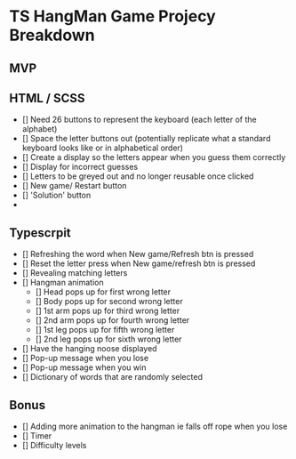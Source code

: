 # TS HangMan Game Projecy Breakdown

## MVP

## HTML / SCSS

-   [] Need 26 buttons to represent the keyboard (each letter of the alphabet)
-   [] Space the letter buttons out (potentially replicate what a standard keyboard looks like or in alphabetical order)
-   [] Create a display so the letters appear when you guess them correctly
-   [] Display for incorrect guesses
-   [] Letters to be greyed out and no longer reusable once clicked
-   [] New game/ Restart button
-   [] 'Solution' button
-

## Typescrpit

-   [] Refreshing the word when New game/Refresh btn is pressed
-   [] Reset the letter press when New game/refresh btn is pressed
-   [] Revealing matching letters
-   [] Hangman animation
    -   [] Head pops up for first wrong letter
    -   [] Body pops up for second wrong letter
    -   [] 1st arm pops up for third wrong letter
    -   [] 2nd arm pops up for fourth wrong letter
    -   [] 1st leg pops up for fifth wrong letter
    -   [] 2nd leg pops up for sixth wrong letter
-   [] Have the hanging noose displayed
-   [] Pop-up message when you lose
-   [] Pop-up message when you win
-   [] Dictionary of words that are randomly selected

## Bonus

-   [] Adding more animation to the hangman ie falls off rope when you lose
-   [] Timer
-   [] Difficulty levels
